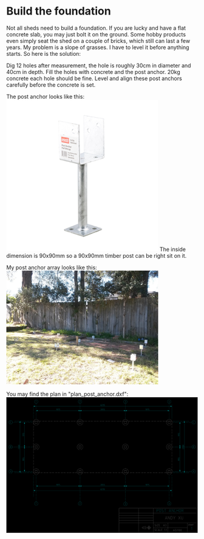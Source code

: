 # Build the foundation

Not all sheds need to build a foundation. If you are lucky and have a flat concrete slab, 
you may just bolt it on the ground. Some hobby products even simply seat the shed on a couple
of bricks, which still can last a few years. My problem is a slope of grasses. 
I have to level it before anything starts. So here is the solution:

Dig 12 holes after measurement, the hole is roughly 30cm in diameter and 40cm in depth. 
Fill the holes with concrete and the post anchor. 20kg concrete each hole should be fine.
Level and align these post anchors carefully before the concrete is set.

The post anchor looks like this:
<img src="figure_post_anchor.jpg" width="400" alt="Post Anchor">
The inside dimension is 90x90mm so a 90x90mm timber post can be right sit on it.

My post anchor array looks like this:
<img src="foundation_1.jpg" width="400" alt="Post Anchor">

You may find the plan in "plan_post_anchor.dxf":
<img src="plan_post_anchor.svg" width="600">
